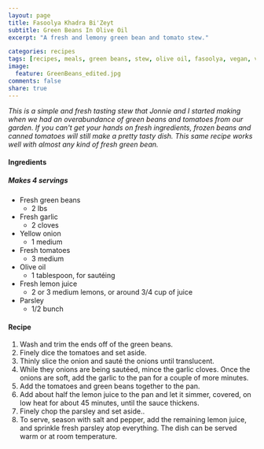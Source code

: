```yaml
---
layout: page
title: Fasoolya Khadra Bi'Zeyt
subtitle: Green Beans In Olive Oil
excerpt: "A fresh and lemony green bean and tomato stew."

categories: recipes
tags: [recipes, meals, green beans, stew, olive oil, fasoolya, vegan, vegetarian]
image:
  feature: GreenBeans_edited.jpg
comments: false
share: true
---
```




*This is a simple and fresh tasting stew that Jonnie and I started making when we had an overabundance of green beans and tomatoes from our garden. If you can't get your hands on fresh ingredients, frozen beans and canned tomatoes will still make a pretty tasty dish. This same recipe works well with almost any kind of fresh green bean.*

#### Ingredients

##### Makes 4 servings

* Fresh green beans
  - 2 lbs
* Fresh garlic
  - 2 cloves
* Yellow onion
  - 1 medium
* Fresh tomatoes
  - 3 medium
* Olive oil
  - 1 tablespoon, for sautéing
* Fresh lemon juice
  - 2 or 3 medium lemons, or around 3/4 cup of juice
* Parsley
    - 1/2 bunch

#### Recipe

1. Wash and trim the ends off of the green beans.
2. Finely dice the tomatoes and set aside.
3. Thinly slice the onion and sauté the onions until translucent.
4. While they onions are being sautéed, mince the garlic cloves. Once the onions are soft, add the garlic to the pan for a couple of more minutes.
5. Add the tomatoes and green beans together to the pan.
6. Add about half the lemon juice to the pan and let it simmer, covered, on low heat for about 45 minutes, until the sauce thickens.
7. Finely chop the parsley and set aside..
8. To serve, season with salt and pepper, add the remaining lemon juice, and sprinkle fresh parsley atop everything. The dish can be served warm or at room temperature.
